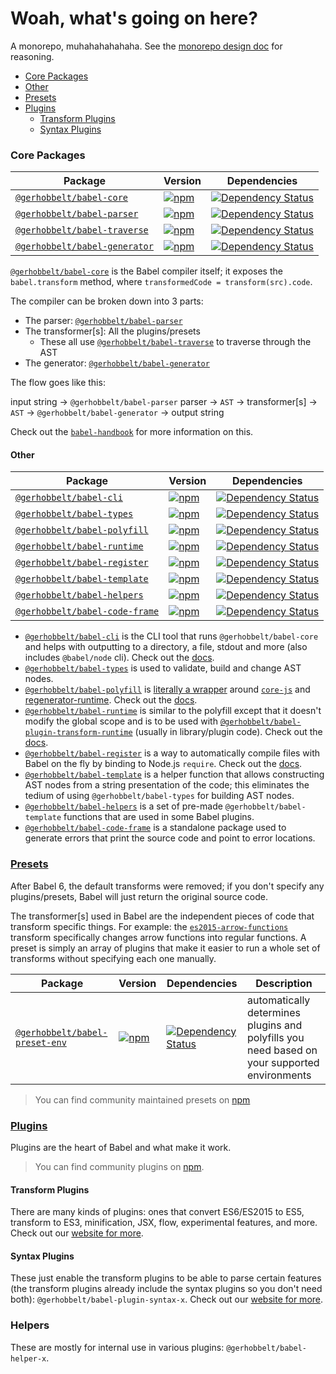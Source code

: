 # Woah, what's going on here?

A monorepo, muhahahahahaha. See the [monorepo design doc](/doc/design/monorepo.md) for reasoning.

- [Core Packages](#core-packages)
- [Other](#other)
- [Presets](#presets)
- [Plugins](#plugins)
  - [Transform Plugins](#transform-plugins)
  - [Syntax Plugins](#syntax-plugins)

### Core Packages

| Package | Version | Dependencies |
|--------|-------|------------|
| [`@gerhobbelt/babel-core`](/packages/babel-core) | [![npm](https://img.shields.io/npm/v/@gerhobbelt/babel-core.svg?maxAge=2592000)](https://www.npmjs.com/package/@babel/core) | [![Dependency Status](https://david-dm.org/babel/babel.svg?path=packages/babel-core)](https://david-dm.org/babel/babel?path=packages/babel-core) |
| [`@gerhobbelt/babel-parser`](/packages/@gerhobbelt/babel-parser) | [![npm](https://img.shields.io/npm/v/@babel/parser.svg?maxAge=2592000)](https://www.npmjs.com/package/@babel/parser) | [![Dependency Status](https://david-dm.org/babel/babel.svg?path=packages/babel-parser)](https://david-dm.org/babel/babel?path=packages/babel-parser) |
| [`@gerhobbelt/babel-traverse`](/packages/babel-traverse) | [![npm](https://img.shields.io/npm/v/@gerhobbelt/babel-traverse.svg?maxAge=2592000)](https://www.npmjs.com/package/@babel/traverse) | [![Dependency Status](https://david-dm.org/babel/babel.svg?path=packages/babel-traverse)](https://david-dm.org/babel/babel?path=packages/babel-traverse) |
| [`@gerhobbelt/babel-generator`](/packages/babel-generator) | [![npm](https://img.shields.io/npm/v/@gerhobbelt/babel-generator.svg?maxAge=2592000)](https://www.npmjs.com/package/@babel/generator) | [![Dependency Status](https://david-dm.org/babel/babel.svg?path=packages/babel-generator)](https://david-dm.org/babel/babel?path=packages/babel-generator) |

[`@gerhobbelt/babel-core`](/packages/babel-core) is the Babel compiler itself; it exposes the `babel.transform` method, where `transformedCode = transform(src).code`.

The compiler can be broken down into 3 parts:
- The parser: [`@gerhobbelt/babel-parser`](/packages/babel-parser)
- The transformer[s]: All the plugins/presets
  - These all use [`@gerhobbelt/babel-traverse`](/packages/babel-traverse) to traverse through the AST
- The generator: [`@gerhobbelt/babel-generator`](/packages/babel-generator)

The flow goes like this:

input string -> `@gerhobbelt/babel-parser` parser -> `AST` -> transformer[s] -> `AST` -> `@gerhobbelt/babel-generator` -> output string

Check out the [`babel-handbook`](https://github.com/thejameskyle/babel-handbook/blob/master/translations/en/plugin-handbook.md#introduction) for more information on this.

#### Other

| Package | Version | Dependencies |
|--------|-------|------------|
| [`@gerhobbelt/babel-cli`](/packages/babel-cli) | [![npm](https://img.shields.io/npm/v/@gerhobbelt/babel-cli.svg?maxAge=2592000)](https://www.npmjs.com/package/@babel/cli) | [![Dependency Status](https://david-dm.org/babel/babel.svg?path=packages/babel-cli)](https://david-dm.org/babel/babel?path=packages/babel-cli) |
| [`@gerhobbelt/babel-types`](/packages/babel-types) | [![npm](https://img.shields.io/npm/v/@gerhobbelt/babel-types.svg?maxAge=2592000)](https://www.npmjs.com/package/@babel/types) | [![Dependency Status](https://david-dm.org/babel/babel.svg?path=packages/babel-types)](https://david-dm.org/babel/babel?path=packages/babel-types) |
| [`@gerhobbelt/babel-polyfill`](/packages/babel-polyfill) | [![npm](https://img.shields.io/npm/v/@gerhobbelt/babel-polyfill.svg?maxAge=2592000)](https://www.npmjs.com/package/@babel/polyfill) | [![Dependency Status](https://david-dm.org/babel/babel.svg?path=packages/babel-polyfill)](https://david-dm.org/babel/babel?path=packages/babel-polyfill) |
| [`@gerhobbelt/babel-runtime`](/packages/babel-runtime) | [![npm](https://img.shields.io/npm/v/@gerhobbelt/babel-runtime.svg?maxAge=2592000)](https://www.npmjs.com/package/@babel/runtime) | [![Dependency Status](https://david-dm.org/babel/babel.svg?path=packages/babel-runtime)](https://david-dm.org/babel/babel?path=packages/babel-runtime) |
| [`@gerhobbelt/babel-register`](/packages/babel-register) | [![npm](https://img.shields.io/npm/v/@gerhobbelt/babel-register.svg?maxAge=2592000)](https://www.npmjs.com/package/@babel/register) | [![Dependency Status](https://david-dm.org/babel/babel.svg?path=packages/babel-register)](https://david-dm.org/babel/babel?path=packages/babel-register) |
| [`@gerhobbelt/babel-template`](/packages/babel-template) | [![npm](https://img.shields.io/npm/v/@gerhobbelt/babel-template.svg?maxAge=2592000)](https://www.npmjs.com/package/@babel/template) | [![Dependency Status](https://david-dm.org/babel/babel.svg?path=packages/babel-template)](https://david-dm.org/babel/babel?path=packages/babel-template) |
| [`@gerhobbelt/babel-helpers`](/packages/babel-helpers) | [![npm](https://img.shields.io/npm/v/@gerhobbelt/babel-helpers.svg?maxAge=2592000)](https://www.npmjs.com/package/@babel/helpers) | [![Dependency Status](https://david-dm.org/babel/babel.svg?path=packages/babel-helpers)](https://david-dm.org/babel/babel?path=packages/babel-helpers) |
| [`@gerhobbelt/babel-code-frame`](/packages/babel-code-frame) | [![npm](https://img.shields.io/npm/v/@gerhobbelt/babel-code-frame.svg?maxAge=2592000)](https://www.npmjs.com/package/@babel/code-frame) | [![Dependency Status](https://david-dm.org/babel/babel.svg?path=packages/babel-code-frame)](https://david-dm.org/babel/babel?path=packages/babel-code-frame) |

- [`@gerhobbelt/babel-cli`](/packages/babel-cli) is the CLI tool that runs `@gerhobbelt/babel-core` and helps with outputting to a directory, a file, stdout and more (also includes `@babel/node` cli). Check out the [docs](https://babeljs.io/docs/usage/cli/).
- [`@gerhobbelt/babel-types`](/packages/babel-types) is used to validate, build and change AST nodes.
- [`@gerhobbelt/babel-polyfill`](/packages/babel-polyfill) is [literally a wrapper](/packages/babel-polyfill/src/index.js) around [`core-js`](https://github.com/zloirock/core-js) and [regenerator-runtime](https://github.com/facebook/regenerator/tree/master/packages/regenerator-runtime). Check out the [docs](https://babeljs.io/docs/usage/polyfill/).
- [`@gerhobbelt/babel-runtime`](/packages/babel-runtime) is similar to the polyfill except that it doesn't modify the global scope and is to be used with [`@gerhobbelt/babel-plugin-transform-runtime`](/packages/babel-plugin-transform-runtime) (usually in library/plugin code). Check out the [docs](https://babeljs.io/docs/plugins/transform-runtime/).
- [`@gerhobbelt/babel-register`](/packages/babel-register) is a way to automatically compile files with Babel on the fly by binding to Node.js `require`. Check out the [docs](http://babeljs.io/docs/usage/require/).
- [`@gerhobbelt/babel-template`](/packages/babel-template) is a helper function that allows constructing AST nodes from a string presentation of the code; this eliminates the tedium of using `@gerhobbelt/babel-types` for building AST nodes.
- [`@gerhobbelt/babel-helpers`](/packages/babel-helpers) is a set of pre-made `@gerhobbelt/babel-template` functions that are used in some Babel plugins.
- [`@gerhobbelt/babel-code-frame`](/packages/babel-code-frame) is a standalone package used to generate errors that print the source code and point to error locations.

### [Presets](http://babeljs.io/docs/plugins/#presets)

After Babel 6, the default transforms were removed; if you don't specify any plugins/presets, Babel will just return the original source code.

The transformer[s] used in Babel are the independent pieces of code that transform specific things. For example: the [`es2015-arrow-functions`](/packages/babel-plugin-transform-arrow-functions) transform specifically changes arrow functions into regular functions. A preset is simply an array of plugins that make it easier to run a whole set of transforms without specifying each one manually.

| Package | Version | Dependencies | Description |
|--------|-------|------------|---|
| [`@gerhobbelt/babel-preset-env`](/packages/babel-preset-env) | [![npm](https://img.shields.io/npm/v/@gerhobbelt/babel-preset-env.svg?maxAge=2592000)](https://www.npmjs.com/package/@babel/preset-env) | [![Dependency Status](https://david-dm.org/babel/babel/status.svg?path=packages/babel-preset-env)](https://david-dm.org/babel/babel?path=packages/babel-preset-env) | automatically determines plugins and polyfills you need based on your supported environments |

> You can find community maintained presets on [npm](https://www.npmjs.com/search?q=babel-preset)

### [Plugins](http://babeljs.io/docs/plugins)

Plugins are the heart of Babel and what make it work.

> You can find community plugins on [npm](https://www.npmjs.com/search?q=babel-plugin).

#### Transform Plugins

There are many kinds of plugins: ones that convert ES6/ES2015 to ES5, transform to ES3, minification, JSX, flow, experimental features, and more. Check out our [website for more](http://babeljs.io/docs/plugins/#transform-plugins).

#### Syntax Plugins

These just enable the transform plugins to be able to parse certain features (the transform plugins already include the syntax plugins so you don't need both): `@gerhobbelt/babel-plugin-syntax-x`. Check out our [website for more](http://babeljs.io/docs/plugins/#syntax-plugins).

### Helpers

These are mostly for internal use in various plugins: `@gerhobbelt/babel-helper-x`.
